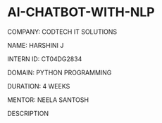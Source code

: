 # AI-CHATBOT-WITH-NLP

COMPANY: CODTECH IT SOLUTIONS

NAME: HARSHINI J

INTERN ID: CT04DG2834

DOMAIN: PYTHON PROGRAMMING

DURATION: 4 WEEKS

MENTOR: NEELA SANTOSH

DESCRIPTION
